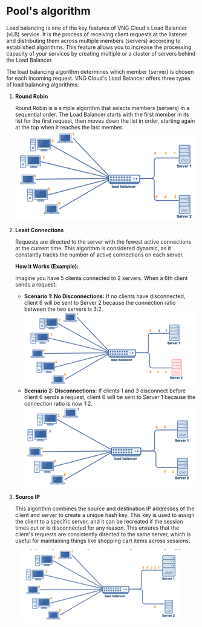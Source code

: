 # Pool's algorithm

Load balancing is one of the key features of VNG Cloud's Load Balancer (vLB) service. It is the process of receiving client requests at the listener and distributing them across multiple members (servers) according to established algorithms. This feature allows you to increase the processing capacity of your services by creating multiple or a cluster of servers behind the Load Balancer.

The load balancing algorithm determines which member (server) is chosen for each incoming request. VNG Cloud's Load Balancer offers three types of load balancing algorithms:

1.  **Round Robin**

    Round Robin is a simple algorithm that selects members (servers) in a sequential order. The Load Balancer starts with the first member in its list for the first request, then moves down the list in order, starting again at the top when it reaches the last member. ![](<../../../../../.gitbook/assets/image (2) (1) (1) (1) (1) (1) (1) (1) (1) (1) (1) (1) (1) (1) (1).png>)
2.  **Least Connections**

    Requests are directed to the server with the fewest active connections at the current time. This algorithm is considered dynamic, as it constantly tracks the number of active connections on each server.

    **How it Works (Example):**

    Imagine you have 5 clients connected to 2 servers. When a 6th client sends a request:

    * **Scenario 1: No Disconnections:** If no clients have disconnected, client 6 will be sent to Server 2 because the connection ratio between the two servers is 3:2. ![](<../../../../../.gitbook/assets/image (3) (1) (1) (1) (1) (1) (1) (1) (1) (1) (1) (1) (1) (1).png>)
    * **Scenario 2: Disconnections:** If clients 1 and 3 disconnect before client 6 sends a request, client 6 will be sent to Server 1 because the connection ratio is now 1:2. ![](<../../../../../.gitbook/assets/image (4) (1) (1) (1) (1) (1) (1) (1) (1) (1) (1) (1).png>)
3.  **Source IP**

    This algorithm combines the source and destination IP addresses of the client and server to create a unique hash key. This key is used to assign the client to a specific server, and it can be recreated if the session times out or is disconnected for any reason. This ensures that the client's requests are consistently directed to the same server, which is useful for maintaining things like shopping cart items across sessions.

<figure><img src="../../../../../.gitbook/assets/image (227).png" alt=""><figcaption></figcaption></figure>
